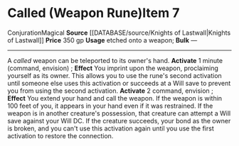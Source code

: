 ﻿---
id: '1567'
item_category: Runes
item_subcategory: Weapon Property Runes
level: '7'
name: Called (Weapon Rune)
price: 350 gp
rarity: Common
school: Conjuration
source: '[[DATABASE/source/Knights of Lastwall|Knights of Lastwall]]'
subcategory: rune
trait:
- '[[DATABASE/trait/Conjuration|Conjuration]]'
- '[[DATABASE/trait/Magical|Magical]]'
type: Item
usage: etched onto a weapon

---
# Called (Weapon Rune)<span class="item-type">Item 7</span>

<span class="item-trait">Conjuration</span><span class="item-trait">Magical</span>
**Source** [[DATABASE/source/Knights of Lastwall|Knights of Lastwall]]
**Price** 350 gp
**Usage** etched onto a weapon; **Bulk** —

---
A _called_ weapon can be teleported to its owner's hand.
**Activate** 1 minute (command, envision) ; **Effect** You imprint upon the weapon, proclaiming yourself as its owner. This allows you to use the rune's second activation until someone else uses this activation or succeeds at a Will save to prevent you from using the second activation.
**Activate** <span class="action-icon">2</span> command, envision ; **Effect** You extend your hand and call the weapon. If the weapon is within 100 feet of you, it appears in your hand even if it was restrained. If the weapon is in another creature's possession, that creature can attempt a Will save against your Will DC. If the creature succeeds, your bond as the owner is broken, and you can't use this activation again until you use the first activation to restore the connection.